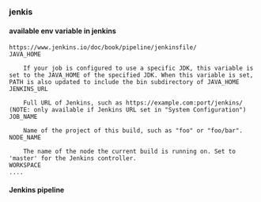 ### jenkis
#### available env variable in jenkins
    https://www.jenkins.io/doc/book/pipeline/jenkinsfile/
    JAVA_HOME
    
        If your job is configured to use a specific JDK, this variable is set to the JAVA_HOME of the specified JDK. When this variable is set, PATH is also updated to include the bin subdirectory of JAVA_HOME
    JENKINS_URL
    
        Full URL of Jenkins, such as https://example.com:port/jenkins/ (NOTE: only available if Jenkins URL set in "System Configuration")
    JOB_NAME
    
        Name of the project of this build, such as "foo" or "foo/bar".
    NODE_NAME
    
        The name of the node the current build is running on. Set to 'master' for the Jenkins controller.
    WORKSPACE
    ....
#### Jenkins pipeline

